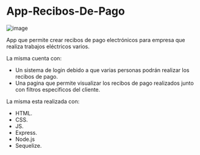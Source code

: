 # App-Recibos-De-Pago

![image](https://github.com/user-attachments/assets/4123c1d0-6119-4119-ac6a-a7f04f6e99d7)


App que permite crear recibos de pago electrónicos para empresa que realiza trabajos eléctricos varios.

La misma cuenta con:
  - Un sistema de login debido a que varias personas podrán realizar los recibos de pago. 
  - Una pagina que permite visualizar los recibos de pago realizados junto con filtros especificos del cliente.


La misma esta realizada con:
  - HTML.
  - CSS.
  - JS.
  - Express.
  - Node.js
  - Sequelize.
